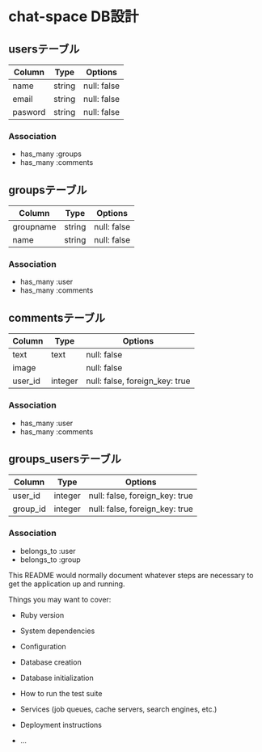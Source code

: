 # chat-space DB設計
## usersテーブル
|Column|Type|Options|
|------|----|-------|
|name|string|null: false|
|email|string|null: false|
|pasword|string|null: false|

### Association
- has_many :groups
- has_many :comments

## groupsテーブル
|Column|Type|Options|
|------|----|-------|
|groupname|string|null: false|
|name|string|null: false|

### Association
- has_many :user
- has_many :comments

## commentsテーブル
|Column|Type|Options|
|------|----|-------|
|text|text|null: false|
|image||null: false|
|user_id|integer|null: false, foreign_key: true|

### Association
- has_many :user
- has_many :comments

## groups_usersテーブル
|Column|Type|Options|
|------|----|-------|
|user_id|integer|null: false, foreign_key: true|
|group_id|integer|null: false, foreign_key: true|

### Association
- belongs_to :user
- belongs_to :group

This README would normally document whatever steps are necessary to get the
application up and running.

Things you may want to cover:

* Ruby version

* System dependencies

* Configuration

* Database creation

* Database initialization

* How to run the test suite

* Services (job queues, cache servers, search engines, etc.)

* Deployment instructions

* ...
